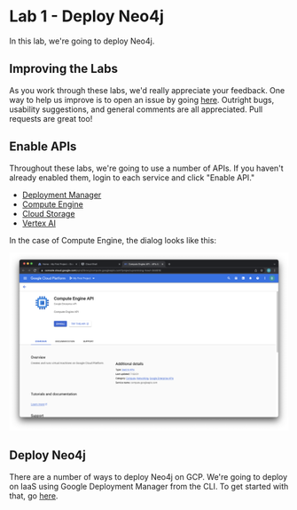 # Lab 1 - Deploy Neo4j
In this lab, we're going to deploy Neo4j.

## Improving the Labs
As you work through these labs, we'd really appreciate your feedback.  One way to help us improve is to open an issue by going [here](https://github.com/neo4j-partners/hands-on-lab-neo4j-and-vertex-ai/issues).  Outright bugs, usability suggestions, and general comments are all appreciated.  Pull requests are great too!

## Enable APIs
Throughout these labs, we're going to use a number of APIs.  If you haven't already enabled them, login to each service and click "Enable API."

* [Deployment Manager](https://console.cloud.google.com/dm)
* [Compute Engine](https://console.cloud.google.com/compute)
* [Cloud Storage](https://console.cloud.google.com/storage)
* [Vertex AI](https://console.cloud.google.com/vertex-ai)

In the case of Compute Engine, the dialog looks like this:

![](images/01-compute.png)

## Deploy Neo4j
There are a number of ways to deploy Neo4j on GCP.  We're going to deploy on IaaS using Google Deployment Manager from the CLI.  To get started with that, go [here](IaaS/README.md).